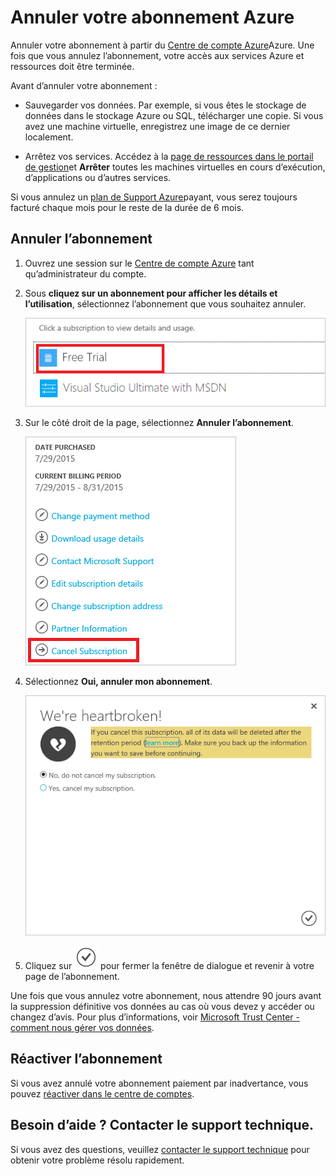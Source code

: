 <properties
    pageTitle="Annuler votre abonnement Azure | Microsoft Azure"
    description="Décrit comment annuler votre abonnement Azure, tels que l’abonnement d’évaluation gratuite"
    services=""
    documentationCenter=""
    authors="genlin"
    manager="mbaldwin"
    editor=""
    tags="billing"
    />

<tags
    ms.service="billing"
    ms.workload="na"
    ms.tgt_pltfrm="na"
    ms.devlang="na"
    ms.topic="article"
    ms.date="09/26/2016"
    ms.author="genli"/>

# <a name="cancel-your-azure-subscription"></a>Annuler votre abonnement Azure

Annuler votre abonnement à partir du [Centre de compte Azure](https://account.windowsazure.com/subscriptions)Azure. Une fois que vous annulez l’abonnement, votre accès aux services Azure et ressources doit être terminée.

Avant d’annuler votre abonnement :

- Sauvegarder vos données. Par exemple, si vous êtes le stockage de données dans le stockage Azure ou SQL, télécharger une copie. Si vous avez une machine virtuelle, enregistrez une image de ce dernier localement.

- Arrêtez vos services. Accédez à la [page de ressources dans le portail de gestion](https://ms.portal.azure.com/?flight=1#blade/HubsExtension/Resources/resourceType/Microsoft.Resources%2Fresources)et **Arrêter** toutes les machines virtuelles en cours d’exécution, d’applications ou d’autres services.

Si vous annulez un [plan de Support Azure](https://azure.microsoft.com/support/plans/)payant, vous serez toujours facturé chaque mois pour le reste de la durée de 6 mois.

## <a name="cancel-subscription"></a>Annuler l’abonnement

1. Ouvrez une session sur le [Centre de compte Azure](https://account.windowsazure.com/subscriptions) tant qu’administrateur du compte.

2. Sous **cliquez sur un abonnement pour afficher les détails et l’utilisation**, sélectionnez l’abonnement que vous souhaitez annuler. 

    ![selectsub](./media/billing-how-to-cancel-azure-subscription/Selectsub.png)

3. Sur le côté droit de la page, sélectionnez **Annuler l’abonnement**.
    
    ![cancelsub](./media/billing-how-to-cancel-azure-subscription/cancelsub.png)

4. Sélectionnez **Oui, annuler mon abonnement**.
    
    ![cancelbox](./media/billing-how-to-cancel-azure-subscription/cancelbox.png)

5. Cliquez sur ![checkbutton](./media/billing-how-to-cancel-azure-subscription/checkbutton.png) pour fermer la fenêtre de dialogue et revenir à votre page de l’abonnement.

Une fois que vous annulez votre abonnement, nous attendre 90 jours avant la suppression définitive vos données au cas où vous devez y accéder ou changez d’avis. Pour plus d’informations, voir [Microsoft Trust Center - comment nous gérer vos données](https://go.microsoft.com/fwLink/p/?LinkID=822930&clcid=0x409).

## <a name="reactivate-subscription"></a>Réactiver l’abonnement

Si vous avez annulé votre abonnement paiement par inadvertance, vous pouvez [réactiver dans le centre de comptes](billing-subscription-become-disable.md#how-to-re-enable-non-pay-as-you-go-subscriptions).

## <a name="need-help-contact-support"></a>Besoin d’aide ? Contacter le support technique.

Si vous avez des questions, veuillez [contacter le support technique](https://portal.azure.com/?#blade/Microsoft_Azure_Support/HelpAndSupportBlade) pour obtenir votre problème résolu rapidement.
